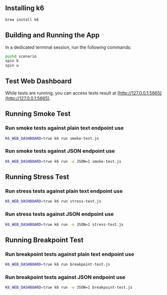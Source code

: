 ## Installing k6

```bash
brew install k6
```

## Building and Running the App

In a dedicated terminal session, run the following commands:

```bash
pushd scenario
spin b
spin u
```

## Test Web Dashboard

While tests are running, you can access tests result at [http://127.0.0.1:5665](http://127.0.0.1:5665).

## Running Smoke Test

### Run smoke tests against plain text endpoint use 
```bash
K6_WEB_DASHBOARD=true k6 run smoke-test.js
```

### Run smoke tests against JSON endpoint use 
```bash
K6_WEB_DASHBOARD=true k6 run -e JSON=1 smoke-test.js
```

## Running Stress Test

### Run stress tests against plain text endpoint use 
```bash
K6_WEB_DASHBOARD=true k6 run stress-test.js
```

### Run stress tests against JSON endpoint use 
```bash
K6_WEB_DASHBOARD=true k6 run -e JSON=1 stress-test.js
```

## Running Breakpoint Test

### Run breakpoint tests against plain text endpoint use 
```bash
K6_WEB_DASHBOARD=true k6 run breakpoint-test.js
```

### Run breakpoint tests against JSON endpoint use 
```bash
K6_WEB_DASHBOARD=true k6 run -e JSON=1 breakpoint-test.js
```